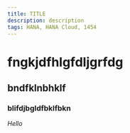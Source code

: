 ```yaml
---
title: TITLE
description: description
tags: HANA, HANA Cloud, 1454
---
```

# fngkjdfhlgfdljgrfdg
## bndfklnbhklf
### blifdjbgldfbklfbkn
*Hello*
